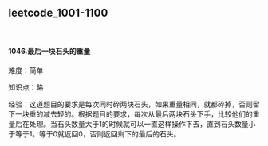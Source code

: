 ## leetcode_1001-1100

<br/>

#### 1046.最后一块石头的重量

难度：简单

知识点：略

经验：这道题目的要求是每次同时碎两块石头，如果重量相同，就都碎掉，否则留下一块重的减去轻的。根据题目的要求，每次从最后两块石头下手，比较他们的重量后在处理。当石头数量大于1的时候就可以一直这样操作下去，直到石头数量小于等于1。等于0就返回0，否则返回剩下的最后的石头。







